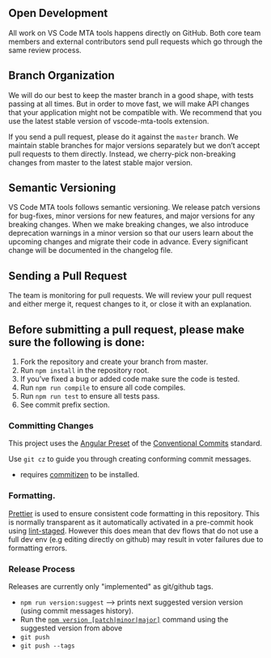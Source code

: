 ## Open Development

All work on VS Code MTA tools happens directly on GitHub.
Both core team members and external contributors send pull requests which go through the same review process.

## Branch Organization

We will do our best to keep the master branch in a good shape, with tests passing at all times.
But in order to move fast, we will make API changes that your application might not be compatible with.
We recommend that you use the latest stable version of vscode-mta-tools extension.

If you send a pull request, please do it against the `master` branch.
We maintain stable branches for major versions separately but we don’t accept pull requests to them directly.
Instead, we cherry-pick non-breaking changes from master to the latest stable major version.

## Semantic Versioning

VS Code MTA tools follows semantic versioning.
We release patch versions for bug-fixes, minor versions for new features, and major versions for any breaking changes.
When we make breaking changes, we also introduce deprecation warnings in a minor version
so that our users learn about the upcoming changes and migrate their code in advance.
Every significant change will be documented in the changelog file.

## Sending a Pull Request

The team is monitoring for pull requests. We will review your pull request and either merge it,
request changes to it, or close it with an explanation.

## Before submitting a pull request, please make sure the following is done:

1. Fork the repository and create your branch from master.
2. Run `npm install` in the repository root.
3. If you’ve fixed a bug or added code make sure the code is tested.
4. Run `npm run compile` to ensure all code compiles.
5. Run `npm run test` to ensure all tests pass.
6. See commit prefix section.

### Committing Changes

This project uses the [Angular Preset](https://github.com/angular/angular/blob/master/CONTRIBUTING.md#commit-message-format)
of the [Conventional Commits](https://www.conventionalcommits.org/en/v1.0.0/) standard.

Use `git cz` to guide you through creating conforming commit messages.

- requires [commitizen](https://github.com/commitizen/cz-cli#installing-the-command-line-tool) to be installed.

### Formatting.

[Prettier](https://prettier.io/) is used to ensure consistent code formatting in this repository.
This is normally transparent as it automatically activated in a pre-commit hook using [lint-staged](https://github.com/okonet/lint-staged).
However this does mean that dev flows that do not use a full dev env (e.g editing directly on github)
may result in voter failures due to formatting errors.

### Release Process

Releases are currently only "implemented" as git/github tags.

- `npm run version:suggest` --> prints next suggested version version (using commit messages history).
- Run the [`npm version [patch|minor|major]`](https://docs.npmjs.com/cli/version)
  command using the suggested version from above
- `git push`
- `git push --tags`
